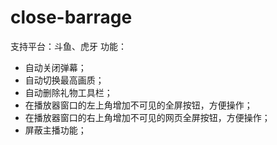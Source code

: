# close-barrage
支持平台：斗鱼、虎牙
功能：
- 自动关闭弹幕；
- 自动切换最高画质；
- 自动删除礼物工具栏；
- 在播放器窗口的左上角增加不可见的全屏按钮，方便操作；
- 在播放器窗口的右上角增加不可见的网页全屏按钮，方便操作；
- 屏蔽主播功能；
